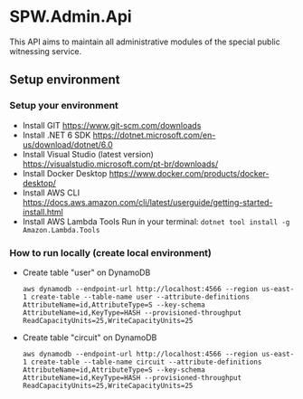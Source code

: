 # SPW.Admin.Api

This API aims to maintain all administrative modules of the special public witnessing service.

## Setup environment

### Setup your environment

- Install GIT
  https://www.git-scm.com/downloads
- Install .NET 6 SDK
  https://dotnet.microsoft.com/en-us/download/dotnet/6.0
- Install Visual Studio (latest version)
  https://visualstudio.microsoft.com/pt-br/downloads/
- Install Docker Desktop
  https://www.docker.com/products/docker-desktop/
- Install AWS CLI
  https://docs.aws.amazon.com/cli/latest/userguide/getting-started-install.html
- Install AWS Lambda Tools
  Run in your terminal: `dotnet tool install -g Amazon.Lambda.Tools`

### How to run locally (create local environment)

- Create table "user" on DynamoDB

  `aws dynamodb --endpoint-url http://localhost:4566 --region us-east-1 create-table --table-name user --attribute-definitions AttributeName=id,AttributeType=S --key-schema AttributeName=id,KeyType=HASH --provisioned-throughput ReadCapacityUnits=25,WriteCapacityUnits=25`
- Create table "circuit" on DynamoDB

  `aws dynamodb --endpoint-url http://localhost:4566 --region us-east-1 create-table --table-name circuit --attribute-definitions AttributeName=id,AttributeType=S --key-schema AttributeName=id,KeyType=HASH --provisioned-throughput ReadCapacityUnits=25,WriteCapacityUnits=25`

